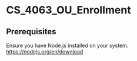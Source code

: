 # CS_4063_OU_Enrollment

## Prerequisites
Ensure you have Node.js installed on your system.
https://nodejs.org/en/download
